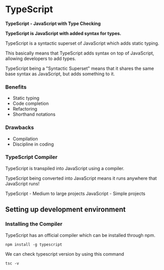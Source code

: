 # TypeScript

**TypeScript - JavaScript with Type Checking**

**TypeScript is JavaScript with added syntax for types.**

TypeScript is a syntactic superset of JavaScript which adds static typing.

This basically means that TypeScript adds syntax on top of JavaScript, allowing developers to add types.

TypeScript being a "Syntactic Superset" means that it shares the same base syntax as JavaScript, but adds something to it.

### Benefits

- Static typing
- Code completion
- Refactoring
- Shorthand notations

### Drawbacks

- Compilation
- Discipline in coding

### TypeScript Compiler

TypeScript is transpiled into JavaScript using a compiler.

TypeScript being converted into JavaScript means it runs anywhere that JavaScript runs!

TypeScript - Medium to large projects
JavaScript - Simple projects

## Setting up development environment

### Installing the Compiler

TypeScript has an official compiler which can be installed through npm.

`npm install -g typescript`

We can check typescript version by using this command

`tsc -v`
